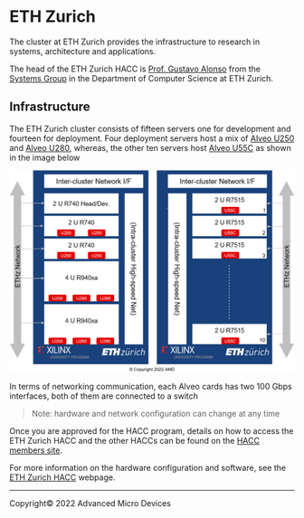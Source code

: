 # ETH Zurich

The cluster at ETH Zurich provides the infrastructure to research in systems, architecture and applications.

The head of the ETH Zurich HACC is [Prof. Gustavo Alonso](https://inf.ethz.ch/people/person-detail.alonso.html) from the [Systems Group](https://systems.ethz.ch/) in the  Department of Computer Science at ETH Zurich.  

## Infrastructure

The ETH Zurich cluster consists of fifteen servers one for development and fourteen for deployment. Four deployment servers host a mix of [Alveo U250](https://www.xilinx.com/products/boards-and-kits/alveo/u250.html) and [Alveo U280](https://www.xilinx.com/products/boards-and-kits/alveo/u280.html), whereas, the other ten servers host [Alveo U55C](https://www.xilinx.com/products/boards-and-kits/alveo/u55c.html) as shown in the image below

<img src="images/ethz/xacc_ethz.png" alt="ETH Zurich Network" class="responsive">

In terms of networking communication, each Alveo cards has two 100 Gbps interfaces, both of them are connected to a switch

> Note: hardware and network configuration can change at any time

Once you are approved for the HACC program, details on how to access the ETH Zurich HACC and the other HACCs can be found on the [HACC members site](https://www.xilinx.com/member/xup_research_clusters.html).

For more information on the hardware configuration and software, see the [ETH Zurich HACC](https://systems.ethz.ch/research/data-processing-on-modern-hardware/hacc.html) webpage.

---------------------------------------
<p class="copyright">Copyright&copy; 2022 Advanced Micro Devices</p>
